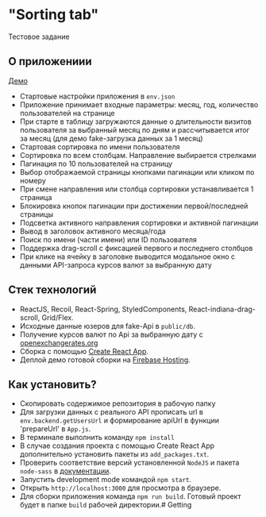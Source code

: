 # "Sorting tab"

Тестовое задание

## О приложениии

[Демо](https://sorting-tab.web.app)

* Стартовые настройки приложения в `env.json`
* Приложение принимает входные параметры: месяц, год, количество пользователей на странице
* При старте в таблицу загружаются данные о длительности визитов пользователя за выбранный месяц по дням и рассчитывается итог за месяц (для демо fake-загрузка данных за 1 месяц)
* Стартовая сортировка по имени пользователя
* Сортировка по всем столбцам. Направление выбирается стрелками
* Пагинация по 10 пользователей на страницу
* Выбор отображаемой страницы кнопками пагинации или кликом по номеру
* При смене направления или столбца сортировки устанавливается 1 страница
* Блокировка кнопок пагинации при достижении первой/последней страницы
* Подсветка активного направления сортировки и активной пагинации
* Вывод в заголовок активного месяца/года
* Поиск по имени (части имени) или ID пользователя
* Поддержка drag-scroll с фиксацией первого и последнего столбцов
* При клике на ячейку в заголовке выводится модальное окно с данными API-запроса курсов валют за выбранную дату

## Стек технологий

* ReactJS, Recoil, React-Spring, StyledComponents, React-indiana-drag-scroll, Grid/Flex.
* Исходные данные юзеров для fake-Api в `public/db`.
* Получение курсов валют по Api за выбранную дату c [openexchangerates.org](https://openexchangerates.org)
* Сборка с помощью [Create React App](https://github.com/facebook/create-react-app).
* Деплой демо готовой сборки на [Firebase Hosting](https://firebase.google.com).

## Как установить?

* Скопировать содержимое репозитория в рабочую папку
* Для загрузки данных с реального API прописать url в `env.backend.getUsersUrl` и формирование apiUrl в функции 'prepareUrl' в `App.js`.
* В терминале выполнить команду `npm install`
* В случае создания проекта с помощью Create React App дополнительно установить пакеты из `add_packages.txt`.
* Проверить соответствие версий установленной `NodeJS` и пакета `node-sass` в [документации](https://www.npmjs.com/package/node-sass).
* Запустить development mode командой `npm start`.
* Открыть `http://localhost:3000` для просмотра в браузере.
* Для сборки приложения команда `npm run build`. Готовый проект будет в папке `build` рабочей директории.# Getting
